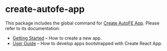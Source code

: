# create-autofe-app

This package includes the global command for [Create AutoFE App](https://github.com/athm-fe/create-autofe-app).
Please refer to its documentation:

* [Getting Started](https://github.com/athm-fe/create-autofe-app/blob/master/README.md#getting-started) – How to create a new app.
* [User Guide](https://github.com/athm-fe/create-autofe-app/blob/master/packages/autofe-scripts/template/README.md) – How to develop apps bootstrapped with Create React App.
